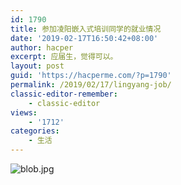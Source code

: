 ```yaml
---
id: 1790
title: 参加凌阳嵌入式培训同学的就业情况
date: '2019-02-17T16:50:42+08:00'
author: hacper
excerpt: 应届生，觉得可以。
layout: post
guid: 'https://hacperme.com/?p=1790'
permalink: /2019/02/17/lingyang-job/
classic-editor-remember:
    - classic-editor
views:
    - '1712'
categories:
    - 生活
---
```


![blob.jpg](https://i.loli.net/2018/11/18/5bf0f866634d4.jpg)